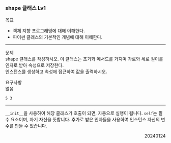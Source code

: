 ### shape 클래스 Lv1
목표  
- 객체 지향 프로그래밍에 대해 이해한다.
- 파이썬 클래스의 기본적인 개념에 대해 이해한다.
---
문제  
shape 클래스를 작성하시오. 이 클래스는 초기화 메서드를 가지며 가로와 세로 길이를 인자로 받아 속성으로 저장한다.  
인스턴스를 생성하고 속성에 접근하여 값을 출력하시오.  

요구사항  
없음
```
5 3
```
---
`__init__`을 사용하여 해당 클래스가 호출이 되면, 자동으로 실행이 됩니다. `self`는 필수 요소이며, 자기 자신을 뜻합니다. 추가로 받은 인자들을 사용하여 인스턴스 자신의 변수를 만들 수 있습니다.
<div style="text-align: right">20240124</div>